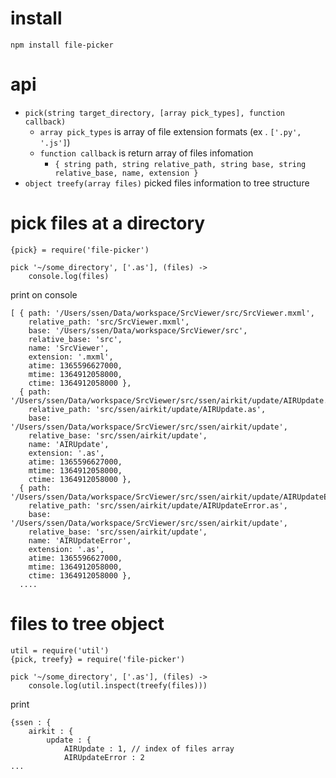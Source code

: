 # install

	npm install file-picker

# api

- `pick(string target_directory, [array pick_types], function callback)`
	- `array pick_types` is array of file extension formats (ex . `['.py', '.js']`)
	- `function callback` is return array of files infomation
		- `{ string path, string relative_path, string base, string relative_base, name, extension }`
- `object treefy(array files)` picked files information to tree structure 

# pick files at a directory

	{pick} = require('file-picker')
	
	pick '~/some_directory', ['.as'], (files) ->
		console.log(files)
		
print on console

	[ { path: '/Users/ssen/Data/workspace/SrcViewer/src/SrcViewer.mxml',
	    relative_path: 'src/SrcViewer.mxml',
	    base: '/Users/ssen/Data/workspace/SrcViewer/src',
	    relative_base: 'src',
	    name: 'SrcViewer',
	    extension: '.mxml',
	    atime: 1365596627000,
		mtime: 1364912058000,
		ctime: 1364912058000 },
	  { path: '/Users/ssen/Data/workspace/SrcViewer/src/ssen/airkit/update/AIRUpdate.as',
	    relative_path: 'src/ssen/airkit/update/AIRUpdate.as',
	    base: '/Users/ssen/Data/workspace/SrcViewer/src/ssen/airkit/update',
	    relative_base: 'src/ssen/airkit/update',
	    name: 'AIRUpdate',
	    extension: '.as',
	    atime: 1365596627000,
		mtime: 1364912058000,
		ctime: 1364912058000 },
	  { path: '/Users/ssen/Data/workspace/SrcViewer/src/ssen/airkit/update/AIRUpdateError.as',
	    relative_path: 'src/ssen/airkit/update/AIRUpdateError.as',
	    base: '/Users/ssen/Data/workspace/SrcViewer/src/ssen/airkit/update',
	    relative_base: 'src/ssen/airkit/update',
	    name: 'AIRUpdateError',
	    extension: '.as',
	    atime: 1365596627000,
		mtime: 1364912058000,
		ctime: 1364912058000 },
	  ....
	  
# files to tree object

	util = require('util')
	{pick, treefy} = require('file-picker')
	
	pick '~/some_directory', ['.as'], (files) ->
		console.log(util.inspect(treefy(files)))
		
print

	{ssen : {
		airkit : {
			update : {
				AIRUpdate : 1, // index of files array 
				AIRUpdateError : 2
	...
